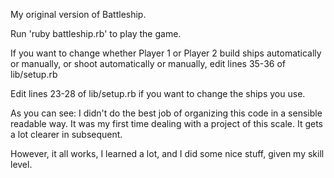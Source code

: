 My original version of Battleship.

Run 'ruby battleship.rb' to play the game.

If you want to change whether Player 1 or Player 2 build ships automatically or manually, 
or shoot automatically or manually, edit lines 35-36 of lib/setup.rb

Edit lines 23-28 of lib/setup.rb if you want to change the ships you use.

As you can see: I didn't do the best job of organizing this code in a sensible readable way.
It was my first time dealing with a project of this scale. It gets a lot clearer in subsequent.

However, it all works, I learned a lot, and I did some nice stuff, given my skill level. 
